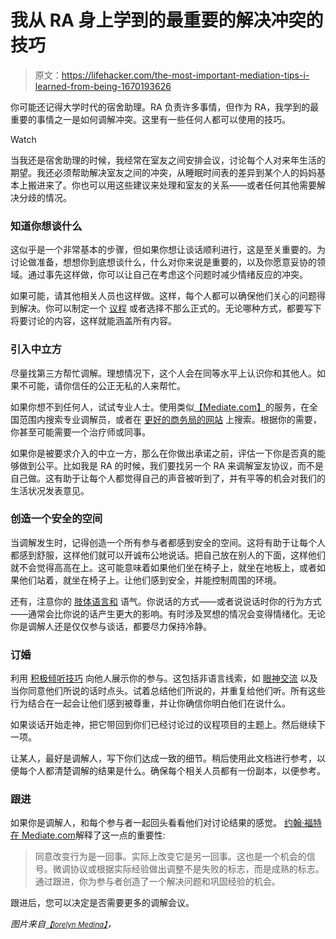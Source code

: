 # 我从 RA 身上学到的最重要的解决冲突的技巧

> 原文：<https://lifehacker.com/the-most-important-mediation-tips-i-learned-from-being-1670193626>

你可能还记得大学时代的宿舍助理。RA 负责许多事情，但作为 RA，我学到的最重要的事情之一是如何调解冲突。这里有一些任何人都可以使用的技巧。

Watch

当我还是宿舍助理的时候，我经常在室友之间安排会议，讨论每个人对来年生活的期望。我还必须帮助解决室友之间的冲突，从睡眠时间表的差异到某个人的妈妈基本上搬进来了。你也可以用这些建议来处理和室友的关系——或者任何其他需要解决分歧的情况。

### **知道你想谈什么**

这似乎是一个非常基本的步骤，但如果你想让谈话顺利进行，这是至关重要的。为讨论做准备，想想你到底想谈什么，什么对你来说是重要的，以及你愿意妥协的领域。通过事先这样做，你可以让自己在考虑这个问题时减少情绪反应的冲突。

如果可能，请其他相关人员也这样做。这样，每个人都可以确保他们关心的问题得到解决。你可以制定一个 [议程](https://lifehacker.com/why-you-should-drive-the-agenda-during-a-one-on-one-wit-1640752672) 或者选择不那么正式的。无论哪种方式，都要写下将要讨论的内容，这样就能涵盖所有内容。

### **引入中立方**

尽量找第三方帮忙调解。理想情况下，这个人会在同等水平上认识你和其他人。如果不可能，请你信任的公正无私的人来帮忙。

如果你想不到任何人，试试专业人士。使用类似[【Mediate.com】](http://www.mediate.com/mediator/search.cfm)的服务，在全国范围内搜索专业调解员，或者在 [更好的商务局的网站](http://www.bbb.org/) 上搜索。根据你的需要，你甚至可能需要一个治疗师或同事。

如果你是被要求介入的中立一方，那么在你做出承诺之前，评估一下你是否真的能够做到公平。比如我是 RA 的时候，我们要找另一个 RA 来调解室友协议，而不是自己做。这有助于让每个人都觉得自己的声音被听到了，并有平等的机会对我们的生活状况发表意见。

### **创造一个安全的空间**

当调解发生时，记得创造一个所有参与者都感到安全的空间。这将有助于让每个人都感到舒服，这样他们就可以开诚布公地说话。把自己放在别人的下面，这样他们就不会觉得高高在上。这可能意味着如果他们坐在椅子上，就坐在地板上，或者如果他们站着，就坐在椅子上。让他们感到安全，并能控制周围的环境。

还有，注意你的 [肢体语言和](https://lifehacker.com/ask-an-expert-all-about-body-language-and-emotion-1545504126) 语气。你说话的方式——或者说说话时你的行为方式——通常会比你说的话产生更大的影响。有时涉及冥想的情况会变得情绪化。无论你是调解人还是仅仅参与谈话，都要尽力保持冷静。

### **订婚**

利用 [积极倾听技巧](https://lifehacker.com/use-active-listening-to-get-what-you-want-in-a-negoti-1244920695) 向他人展示你的参与。这包括非语言线索，如 [眼神交流](https://lifehacker.com/use-the-triangle-technique-to-make-engaging-eye-contact-1586412923) 以及当你同意他们所说的话时点头。试着总结他们所说的，并重复给他们听。所有这些行为结合在一起会让他们感到被尊重，并让你确信你明白他们在说什么。

如果谈话开始走神，把它带回到你们已经讨论过的议程项目的主题上。然后继续下一项。

让某人，最好是调解人，写下你们达成一致的细节。稍后使用此文档进行参考，以便每个人都清楚调解的结果是什么。确保每个相关人员都有一份副本，以便参考。

### **跟进**

如果你是调解人，和每个参与者一起回头看看他们对讨论结果的感觉。 [约翰·福特在 Mediate.com](http://www.mediate.com/articles/ford18.cfm)解释了这一点的重要性:

> 同意改变行为是一回事。实际上改变它是另一回事。这也是一个机会的信号。微调协议或根据实际经验做出调整不是失败的标志，而是成熟的标志。通过跟进，你为参与者创造了一个解决问题和巩固经验的机会。

跟进后，您可以决定是否需要更多的调解会议。

*图片来自*[<small>*【lorelyn Medina】*</small>](http://www.shutterstock.com/pic.mhtml?id=192654263&src=id)*，*